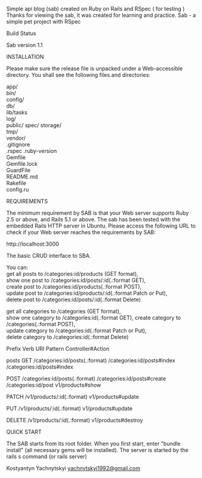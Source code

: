 Simple api blog (sab) created on Ruby on Rails and RSpec ( for testing )  
Thanks for viewing the sab, it was created for learning and practice. Sab - a simple pet project with RSpec

Build Status

Sab version 1.1

INSTALLATION

Please make sure the release file is unpacked under a Web-accessible directory. You shall see the following files and directories:

app/  
bin/  
config/  
db/  
lib/tasks  
log/  
public/ 
spec/
storage/  
tmp/  
vendor/  
.gitignore  
.rspec
.ruby-version  
Gemfile  
Gemfile.lock  
GuardFile  
README.md  
Rakefile  
config.ru  

REQUIREMENTS

The minimum requirement by SAB is that your Web server supports Ruby 2.5 or above, and Rails 5.1 or above. The sab has been tested with the embedded Rails HTTP server in Ubuntu. Please access the following URL to check if your Web server reaches the requirements by SAB:

http://localhost:3000

The basic CRUD interface to SBA.

You can:  
get all posts to /categories:id/products (GET format),  
show one post to /categories:id/posts/:id(.:format GET),  
create post to /categories:id/products(.:format POST),  
update post to /categories:id/products/:id(.:format Patch or Put),  
delete post to /categories:id/posts/:id(.:format Delete)  
  
get all categories to /categories (GET format),  
show one category to /categories:id(.:format GET), 
create category to /categories(.:format POST),       
update category to /categories:id(.:format Patch or Put),  
delete category to /categories:id(.:format Delete)  

Prefix Verb URI Pattern Controller#Action  

posts GET /categories:id/posts(.:format) /categories:id/posts#index                                                                            /categories:id/posts#index

POST /categories:id/posts(.:format)  /categories:id/posts#create
/categories:id/post   v1/products#show

  PATCH  /v1/products/:id(.:format)        v1/products#update

  PUT    /v1/products/:id(.:format)                            v1/products#update

  DELETE /v1/products/:id(.:format)      v1/products#destroy


QUICK START

The SAB starts from its root folder. When you first start, enter "bundle install" (all necessary gems will be installed). The server is started by the rails s command (or rails server)

Kostyantyn Yachnytskyi yachnytskyi1992@gmail.com
